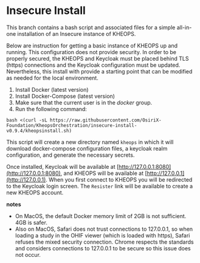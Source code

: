 # Insecure Install

This branch contains a bash script and associated files for a simple all-in-one installation of an Insecure instance of KHEOPS.

Below are instruction for getting a basic instance of KHEOPS up and running. This configuration does not provide security. In order to be properly secured, the KHEOPS and Keycloak must be placed behind TLS (https) connections and the Keycloak configuration must be updated. Nevertheless, this install with provide a starting point that can be modified as needed for the local environment.

1. Install Docker (latest version)
2. Install Docker-Compose (latest version)
3. Make sure that the current user is in the *docker* group.
4. Run the following command:

```shell
bash <(curl -sL https://raw.githubusercontent.com/OsiriX-Foundation/KheopsOrchestration/insecure-install-v0.9.4/kheopsinstall.sh)
```

This script will create a new directory named `kheops` in which it will download docker-compose configuration files, a keycloak realm configuration, and generate the necessary secrets.

Once installed, Keycloak will be available at [http://127.0.0.1:8080](http://127.0.0.1:8080), and
KHEOPS will be available at [http://127.0.0.1](http://127.0.0.1). When you first connect to KHEOPS
you will be redirected to the Keycloak login screen. The `Resister` link will be available to
create a new KHEOPS account. 

**notes**
- On MacOS, the default Docker memory limit of 2GB is not sufficient. 4GB is safer. 
- Also on MacOS, Safari does not trust connections to 127.0.0.1, so when loading a study in the OHIF viewer (which is loaded with https), Safari refuses the mixed security connection. Chrome respects the standards and considers connections to 127.0.0.1 to be secure so this issue does not occur.
